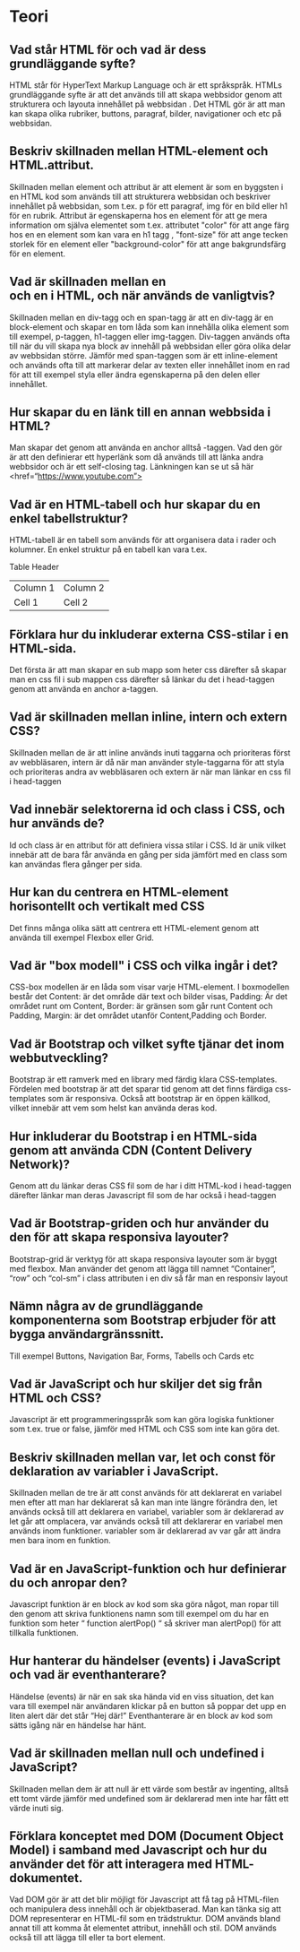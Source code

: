 # Teori

## Vad står HTML för och vad är dess grundläggande syfte?

HTML står för HyperText Markup Language och är ett språkspråk. HTMLs grundläggande syfte är att det används till att skapa webbsidor genom att strukturera och layouta innehållet på webbsidan . Det HTML gör är att man kan skapa olika rubriker, buttons, paragraf, bilder, navigationer och etc på webbsidan. 

## Beskriv skillnaden mellan HTML-element och HTML.attribut.

Skillnaden mellan element och attribut är att element är som en byggsten i en HTML kod som används till att strukturera webbsidan och beskriver innehållet på webbsidan, som t.ex. p för ett paragraf, img för en bild eller h1 för en rubrik. Attribut är egenskaperna hos en element för att ge mera information om själva elementet som t.ex. attributet "color" för att ange färg hos en en element som kan vara en h1 tagg , "font-size" för att ange tecken storlek för en element eller "background-color" för att ange bakgrundsfärg  för en element.

## Vad är skillnaden mellan en <div> och en <span> i HTML, och när används de vanligtvis? 

Skillnaden mellan en div-tagg och en span-tagg är att en div-tagg är en block-element och skapar en tom låda som kan innehålla olika element som till exempel,  p-taggen, h1-taggen  eller img-taggen. Div-taggen används ofta till när du vill skapa nya block av innehåll på webbsidan eller göra olika delar av webbsidan större. Jämför med span-taggen som är ett inline-element och används ofta till att markerar delar av texten eller innehållet inom en rad för att till exempel styla eller ändra egenskaperna på den delen eller innehållet. 

## Hur skapar du en länk till en annan webbsida i HTML?

Man skapar det genom att använda en anchor alltså <a>-taggen. Vad den gör är att den definierar ett hyperlänk som då används till att länka andra webbsidor och är ett self-closing tag. Länkningen kan se ut så här 
<href=“https://www.youtube.com”>

## Vad är en HTML-tabell och hur skapar du en enkel tabellstruktur?

HTML-tabell är en tabell som används för att organisera data i rader och kolumner.  En enkel struktur på en tabell kan vara t.ex. 
<table>
   <theader>Table Header</theader>
   <tr>
      <td>Column 1</td>
      <td> Column 2</td>
  </tr>
  <tr>
      <td>Cell 1</td>
      <td> Cell 2</td>
  </tr>
</table>

## Förklara hur du inkluderar externa CSS-stilar i en HTML-sida.

Det första är att man skapar en sub mapp som heter css därefter så skapar man en css fil i sub mappen css därefter så länkar du det i head-taggen genom att använda en anchor  a-taggen. 

## Vad är skillnaden mellan inline, intern och extern CSS?

Skillnaden  mellan de är att inline används inuti taggarna och prioriteras först av webbläsaren, intern är då när man använder style-taggarna för att styla och prioriteras andra av webbläsaren och extern är när man länkar en css fil i 
head-taggen 

## Vad innebär selektorerna id och class i CSS, och hur används de?

Id och class är en attribut för att definiera vissa stilar i CSS. Id är unik vilket innebär att de bara får använda en gång per sida jämfört med en class som kan användas flera gånger per sida. 

## Hur kan du centrera en HTML-element horisontellt och vertikalt med CSS

Det finns många olika sätt att centrera ett HTML-element genom att använda till exempel Flexbox eller Grid. 

## Vad är "box modell" i CSS och vilka ingår i det?

CSS-box modellen är en låda som visar varje HTML-element. I boxmodellen består det Content: är det område där text och bilder visas, Padding: Är det området runt om Content, Border: är gränsen som går runt Content och Padding, Margin: är det området utanför Content,Padding och Border.

## Vad är Bootstrap och vilket syfte tjänar det inom webbutveckling?

Bootstrap är ett ramverk med en library med färdig klara CSS-templates. Fördelen med bootstrap är att det sparar tid genom att det finns färdiga css-templates som är responsiva. Också att bootstrap är en öppen källkod, vilket innebär att vem som helst kan använda deras kod.

## Hur inkluderar du Bootstrap i en HTML-sida genom att använda CDN (Content Delivery Network)?  

Genom att du länkar deras CSS fil som de har i ditt HTML-kod  i head-taggen därefter länkar man deras Javascript fil som de har också i head-taggen

## Vad är Bootstrap-griden och hur använder du den för att skapa responsiva layouter?

Bootstrap-grid är verktyg för att skapa responsiva layouter som är byggt med flexbox. Man använder det genom att lägga till namnet “Container”, “row” och “col-sm” i class attributen i en div så får man en responsiv layout

## Nämn några av de grundläggande komponenterna som Bootstrap erbjuder för att bygga användargränssnitt.

Till exempel Buttons, Navigation Bar, Forms, Tabells och Cards etc

## Vad är JavaScript och hur skiljer det sig från HTML och CSS?

Javascript är ett programmeringsspråk som kan göra logiska funktioner som t.ex. true or false,  jämför med HTML och CSS som inte kan göra det. 

## Beskriv skillnaden mellan var, let och const för deklaration av variabler i JavaScript.

Skillnaden mellan de tre är att const används för att  deklarerat en variabel men efter att man har deklarerat så kan man inte längre förändra den, let används också till att deklarera en variabel, variabler som är deklarerad av let går att omplacera, var används också till att deklarerar en variabel men används inom funktioner. variabler som är deklarerad av var går att ändra men bara inom en funktion.  

## Vad är en JavaScript-funktion och hur definierar du och anropar den?

Javascript funktion är en block av kod som ska göra något, man ropar till den genom att skriva funktionens namn som till exempel om du har en funktion som heter “ function alertPop() “ så skriver man alertPop() för att tillkalla funktionen.

## Hur hanterar du händelser (events) i JavaScript och vad är eventhanterare?

Händelse (events)  är när en sak ska hända vid en viss situation, det kan vara till exempel när användaren klickar på en button så poppar det upp en liten alert där det står “Hej där!”  Eventhanterare är en block av kod som sätts igång när en händelse har hänt.

## Vad är skillnaden mellan null och undefined i JavaScript?

Skillnaden mellan dem är att null är ett värde som består av ingenting, alltså ett tomt värde jämför med undefined som är deklarerad men inte har fått ett värde inuti sig.

## Förklara konceptet med DOM (Document Object Model) i samband med Javascript och hur du använder det för att interagera med HTML- dokumentet.

Vad DOM gör är att det blir möjligt för Javascript att få tag på HTML-filen och manipulera dess innehåll och är objektbaserad. Man kan tänka sig att DOM representerar en HTML-fil som en trädstruktur. DOM används bland annat till att komma åt elementet  attribut, innehåll och stil. DOM används också till att lägga till eller ta bort element. 




